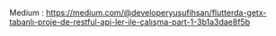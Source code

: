 Medium : https://medium.com/@developeryusufihsan/flutterda-getx-tabanlı-proje-de-restful-api-ler-ile-çalışma-part-1-3b1a3dae8f5b
